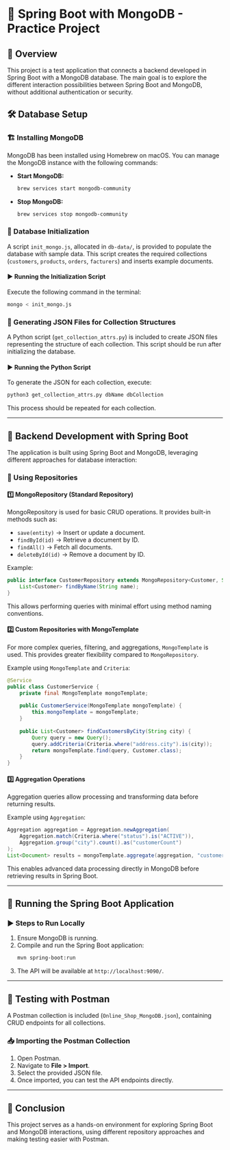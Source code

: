 # 📌 Spring Boot with MongoDB - Practice Project

## 📖 Overview
This project is a test application that connects a backend developed in Spring Boot with a MongoDB database. The main goal is to explore the different interaction possibilities between Spring Boot and MongoDB, without additional authentication or security.

## 🛠️ Database Setup
### 🏗️ Installing MongoDB
MongoDB has been installed using Homebrew on macOS. You can manage the MongoDB instance with the following commands:

- **Start MongoDB:**
  ```sh
  brew services start mongodb-community
  ```
- **Stop MongoDB:**
  ```sh
  brew services stop mongodb-community
  ```

### 📂 Database Initialization
A script `init_mongo.js`, allocated in `db-data/`, is provided to populate the database with sample data. This script creates the required collections (`customers`, `products`, `orders`, `facturers`) and inserts example documents.

#### ▶️ Running the Initialization Script
Execute the following command in the terminal:
```sh
mongo < init_mongo.js
```

### 📜 Generating JSON Files for Collection Structures
A Python script (`get_collection_attrs.py`) is included to create JSON files representing the structure of each collection. This script should be run after initializing the database.

#### ▶️ Running the Python Script
To generate the JSON for each collection, execute:
```sh
python3 get_collection_attrs.py dbName dbCollection
```
This process should be repeated for each collection.

---

## 🚀 Backend Development with Spring Boot
The application is built using Spring Boot and MongoDB, leveraging different approaches for database interaction:

### 📌 Using Repositories
#### 1️⃣ MongoRepository (Standard Repository)
MongoRepository is used for basic CRUD operations. It provides built-in methods such as:
- `save(entity)` → Insert or update a document.
- `findById(id)` → Retrieve a document by ID.
- `findAll()` → Fetch all documents.
- `deleteById(id)` → Remove a document by ID.

Example:
```java
public interface CustomerRepository extends MongoRepository<Customer, String> {
    List<Customer> findByName(String name);
}
```
This allows performing queries with minimal effort using method naming conventions.

#### 2️⃣ Custom Repositories with MongoTemplate
For more complex queries, filtering, and aggregations, `MongoTemplate` is used. This provides greater flexibility compared to `MongoRepository`.

Example using `MongoTemplate` and `Criteria`:
```java
@Service
public class CustomerService {
    private final MongoTemplate mongoTemplate;
    
    public CustomerService(MongoTemplate mongoTemplate) {
        this.mongoTemplate = mongoTemplate;
    }
    
    public List<Customer> findCustomersByCity(String city) {
        Query query = new Query();
        query.addCriteria(Criteria.where("address.city").is(city));
        return mongoTemplate.find(query, Customer.class);
    }
}
```

#### 3️⃣ Aggregation Operations
Aggregation queries allow processing and transforming data before returning results.

Example using `Aggregation`:
```java
Aggregation aggregation = Aggregation.newAggregation(
    Aggregation.match(Criteria.where("status").is("ACTIVE")),
    Aggregation.group("city").count().as("customerCount")
);
List<Document> results = mongoTemplate.aggregate(aggregation, "customers", Document.class).getMappedResults();
```
This enables advanced data processing directly in MongoDB before retrieving results in Spring Boot.

---

## 🏃 Running the Spring Boot Application
### ▶️ Steps to Run Locally
1. Ensure MongoDB is running.
2. Compile and run the Spring Boot application:
   ```sh
   mvn spring-boot:run
   ```
3. The API will be available at `http://localhost:9090/`.

---

## 🔬 Testing with Postman
A Postman collection is included (`Online_Shop_MongoDB.json`), containing CRUD endpoints for all collections.

### 📥 Importing the Postman Collection
1. Open Postman.
2. Navigate to **File > Import**.
3. Select the provided JSON file.
4. Once imported, you can test the API endpoints directly.

---

## 🎯 Conclusion
This project serves as a hands-on environment for exploring Spring Boot and MongoDB interactions, using different repository approaches and making testing easier with Postman.

